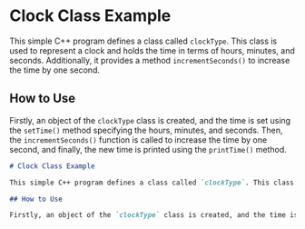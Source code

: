 # Clock Class Example

This simple C++ program defines a class called `clockType`. This class is used to represent a clock and holds the time in terms of hours, minutes, and seconds. Additionally, it provides a method `incrementSeconds()` to increase the time by one second.

## How to Use

Firstly, an object of the `clockType` class is created, and the time is set using the `setTime()` method specifying the hours, minutes, and seconds. Then, the `incrementSeconds()` function is called to increase the time by one second, and finally, the new time is printed using the `printTime()` method.

```markdown
# Clock Class Example

This simple C++ program defines a class called `clockType`. This class is used to represent a clock and holds the time in terms of hours, minutes, and seconds. Additionally, it provides a method `incrementSeconds()` to increase the time by one second.

## How to Use

Firstly, an object of the `clockType` class is created, and the time is set using the `setTime()` method specifying the hours, minutes, and seconds. Then, the `incrementSeconds()` function is called to increase the time by one second, and finally, the new time is printed using the `printTime()` method.

